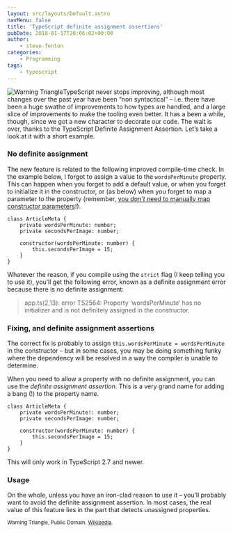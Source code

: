 ```yaml
---
layout: src/layouts/Default.astro
navMenu: false
title: 'TypeScript definite assignment assertions'
pubDate: 2018-01-17T20:06:02+00:00
author:
    - steve-fenton
categories:
    - Programming
tags:
    - typescript
---
```


![Warning Triangle](/img/2018/01/warning-triangle.png)TypeScript never stops improving, although most changes over the past year have been “non syntactical” – i.e. there have been a huge swathe of improvements to how types are handled, and a large slice of improvements to make the tooling even better. It has a been a while, though, since we got a new character to decorate our code. The wait is over, thanks to the TypeScript Definite Assignment Assertion. Let’s take a look at it with a short example.

### No definite assignment

The new feature is related to the following improved compile-time check. In the example below, I forgot to assign a value to the `wordsPerMinute` property. This can happen when you forget to add a default value, or when you forget to initialize it in the constructor, or (as below) when you forget to map a parameter to the property (remember, [you *don’t* need to manually map constructor parameters](https://www.stevefenton.co.uk/2013/04/stop-manually-assigning-typescript-constructor-parameters/)!).

```
class ArticleMeta {
    private wordsPerMinute: number;
    private secondsPerImage: number;

    constructor(wordsPerMinute: number) {
        this.secondsPerImage = 15;
    }
}
```
Whatever the reason, if you compile using the `strict` flag (I keep telling you to use it), you’ll get the following error, known as a definite assignment error because there is no definite assignment:

> app.ts(2,13): error TS2564: Property ‘wordsPerMinute’ has no initializer and is not definitely assigned in the constructor.

### Fixing, and definite assignment assertions

The correct fix is probably to assign `this.wordsPerMinute = wordsPerMinute` in the constructor – but in some cases, you may be doing something funky where the dependency will be resolved in a way the compiler is unable to determine.

When you need to allow a property with no definite assignment, you can use the *definite assignment assertion*. This is a very grand name for adding a bang (!) to the property name.

```
class ArticleMeta {
    private wordsPerMinute!: number;
    private secondsPerImage: number;

    constructor(wordsPerMinute: number) {
        this.secondsPerImage = 15;
    }
}
```
This will only work in TypeScript 2.7 and newer.

### Usage

On the whole, unless you have an iron-clad reason to use it – you’ll probably want to avoid the definite assignment assertion. In most cases, the real value of this feature lies in the part that detects unassigned properties.

<small>Warning Triangle, Public Domain. [Wikipedia](https://commons.wikimedia.org/wiki/File:Achtung.svg).</small>
